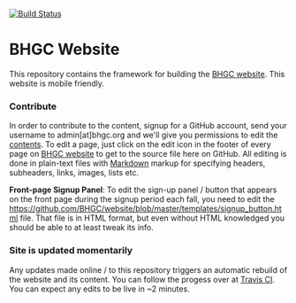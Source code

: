 [![Build Status](https://travis-ci.org/BHGC/website.svg?branch=master)](https://travis-ci.org/BHGC/website)


BHGC Website
============

This repository contains the framework for building the [BHGC website].  This website is mobile friendly.


### Contribute

In order to contribute to the content, signup for a GitHub account,
send your username to admin[at]bhgc.org and we'll give you permissions
to edit the [contents](content/).  To edit a page, just click on the
edit icon in the footer of every page on [BHGC website] to get to the
source file here on GitHub.  All editing is done in plain-text files
with [Markdown](https://www.wikipedia.org/wiki/Markdown) markup for
specifying headers, subheaders, links, images, lists etc.


**Front-page Signup Panel**: To edit the sign-up panel / button that
appears on the front page during the signup period each fall, you need
to edit the
https://github.com/BHGC/website/blob/master/templates/signup_button.html
file.  That file is in HTML format, but even without HTML knowledged
you should be able to at least tweak its info.


### Site is updated momentarily

Any updates made online / to this repository triggers an automatic
rebuild of the website and its content.  You can follow the progess
over at [Travis CI](https://travis-ci.org/BHGC/website/builds).
You can expect any edits to be live in ~2 minutes.


[BHGC website]: https://bhgc.org/
